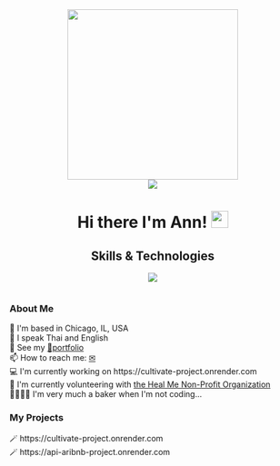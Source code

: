 
<div id="header" align="center">
  <img src="https://media.giphy.com/media/hiJ9ypGI5tIKdwKoK2/giphy.gif" width="300"/>
</div>
<div id="badges" align="center">
  <a href="https://www.linkedin.com/in/primpraow-m-653708227/">
    <img src="https://img.shields.io/badge/linkedin-%230077B5.svg?style=for-the-badge&logo=linkedin&logoColor=white"/>
  </a>
</div>

<h1 align="center">
  Hi there I'm Ann!
  <img src="https://media.giphy.com/media/hvRJCLFzcasrR4ia7z/giphy.gif" width="30px"/>
</h1>

<div id="skills">
  <h2 align="center">Skills & Technologies</h2>
  <p align="center">
  <a href="https://skillicons.dev">
    <img src="https://skillicons.dev/icons?i=html,css,js,nodejs,py,express,react,redux,flask,sequelize,git,figma,ps,ai,sass,&perline=5" />
  </a>
</p>
  
</div>
<div id="views" align="center">
    <img src="https://komarev.com/ghpvc/?username=AnnMullinge&style=flat-square&color=orange" alt=""/>
</div>


<div id="info">
   <h3> About Me </h3>
   <div> 📍  I'm based in Chicago, IL, USA</div>
   <div> 💬  I speak Thai and English</div>
   <div> 👀  See my <a href="https://annmulling-portfolio.netlify.app" target="_blank">🌟portfolio</a></div>
   <div> 📫  How to reach me: <a href="mailto:primpraowann@gmail.com" target="_blank">✉</a></div>
   <div> 💻  I'm currently working on https://cultivate-project.onrender.com </div>
   <div> 💖  I'm currently volunteering with <a href="https://github.com/Heal-Me-Non-Profit-Organisation" target="_blank"> the Heal Me Non-Profit Organization</a></div>
  
  <div> 🍪🍰🥧🧁 I'm very much a baker when I'm not coding... </div>
</div>
<div>
  <h3>My Projects</h3>
  <div> 🪄 https://cultivate-project.onrender.com </div>
  <div> 🪄 https://api-aribnb-project.onrender.com </div>
</div>

<!--
**AnnMulling/AnnMulling** is a ✨ _special_ ✨ repository because its `README.md` (this file) appears on your GitHub profile.

Here are some ideas to get you started:

- 🔭 I’m currently working on ...
- 🌱 I’m currently learning ...
- 👯 I’m looking to collaborate on ...
- 🤔 I’m looking for help with ...
- 💬 Ask me about ...
- 📫 How to reach me: ...
- 😄 Pronouns: ...
- ⚡ Fun fact: ...
-->
